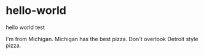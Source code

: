 # hello-world

hello world test

I'm from Michigan. Michigan has the best pizza. Don't overlook Detroit style pizza.
